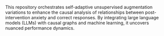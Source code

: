 This repository orchestrates self-adaptive unsupervised augmentation variations to enhance the causal analysis of relationships between post-intervention anxiety and correct responses. By integrating large language models (LLMs) with causal graphs and machine learning, it uncovers nuanced performance dynamics.
